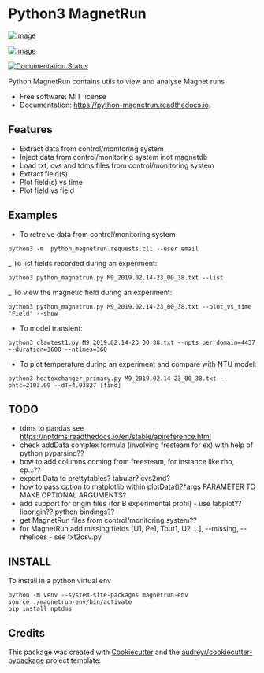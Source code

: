 Python3 MagnetRun
================

[![image](https://img.shields.io/pypi/v/python_magnetrun.svg)](https://pypi.python.org/pypi/python_magnetrun)

[![image](https://img.shields.io/travis/Trophime/python_magnetrun.svg)](https://travis-ci.com/Trophime/python_magnetrun)

[![Documentation Status](https://readthedocs.org/projects/python-magnetrun/badge/?version=latest)](https://python-magnetrun.readthedocs.io/en/latest/?badge=latest)

Python MagnetRun contains utils to view and analyse Magnet runs

-   Free software: MIT license
-   Documentation: <https://python-magnetrun.readthedocs.io>.

Features
--------

-   Extract data from control/monitoring system
-   Inject data from control/monitoring system inot magnetdb
-   Load txt, cvs and tdms files from control/monitoring system
-   Extract field(s)
-   Plot field(s) vs time
-   Plot field vs field

Examples
--------

- To retreive data from control/monitoring system

```python3 -m  python_magnetrun.requests.cli --user email```

_  To list fields recorded during an experiment:

```python3 python_magnetrun.py M9_2019.02.14-23_00_38.txt --list```


_  To view the magnetic field during an experiment:


```python3 python_magnetrun.py M9_2019.02.14-23_00_38.txt --plot_vs_time "Field" --show```

- To model transient:

```python3 clawtest1.py M9_2019.02.14-23_00_38.txt --npts_per_domain=4437 --duration=3600 --ntimes=360```

- To plot temperature during an experiment and compare with NTU model:

```python3 heatexchanger_primary.py M9_2019.02.14-23_00_38.txt --ohtc=2103.09 --dT=4.93827 [find]```


TODO
----

-   tdms to pandas see
    <https://nptdms.readthedocs.io/en/stable/apireference.html>
-   check addData complex formula (involving fresteam for ex) with help of python pyparsing??
-   how to add columns coming from freesteam, for instance like rho,
    cp\...??
-   export Data to prettytables? tabular? cvs2md?
-   how to pass option to matplotlib within plotData()?\*args PARAMETER
    TO MAKE OPTIONAL ARGUMENTS?
-   add support for origin files (for B experimental profil) - use
    labplot?? liborigin?? python bindings??
-   get MagnetRun files from control/monitoring system??
-   for MagnetRun add missing fields [U1, Pe1, Tout1, U2 \...\],
    \--missing, \--nhelices - see txt2csv.py

INSTALL
----

To install in a python virtual env

```
python -m venv --system-site-packages magnetrun-env
source ./magnetrun-env/bin/activate
pip install nptdms
```

Credits
-------

This package was created with
[Cookiecutter](https://github.com/audreyr/cookiecutter) and the
[audreyr/cookiecutter-pypackage](https://github.com/audreyr/cookiecutter-pypackage)
project template.

